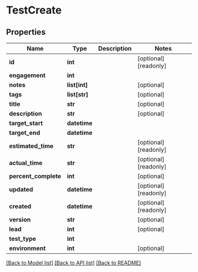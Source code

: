 # TestCreate

## Properties
Name | Type | Description | Notes
------------ | ------------- | ------------- | -------------
**id** | **int** |  | [optional] [readonly] 
**engagement** | **int** |  | 
**notes** | **list[int]** |  | [optional] 
**tags** | **list[str]** |  | [optional] 
**title** | **str** |  | [optional] 
**description** | **str** |  | [optional] 
**target_start** | **datetime** |  | 
**target_end** | **datetime** |  | 
**estimated_time** | **str** |  | [optional] [readonly] 
**actual_time** | **str** |  | [optional] [readonly] 
**percent_complete** | **int** |  | [optional] 
**updated** | **datetime** |  | [optional] [readonly] 
**created** | **datetime** |  | [optional] [readonly] 
**version** | **str** |  | [optional] 
**lead** | **int** |  | [optional] 
**test_type** | **int** |  | 
**environment** | **int** |  | [optional] 

[[Back to Model list]](../README.md#documentation-for-models) [[Back to API list]](../README.md#documentation-for-api-endpoints) [[Back to README]](../README.md)


